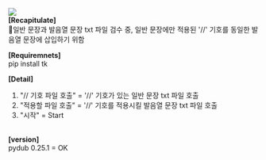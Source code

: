 <img src="https://img.shields.io/badge/Python-3766AB?style=flat-square&logo=Python&logoColor=white"/><br>
**[Recapitulate]**<br>
📝일반 문장과 발음열 문장 txt 파일 검수 중, 일반 문장에만 적용된 '//' 기호를 동일한 발음열 문장에 삽입하기 위함<br>

**[Requiremnets]**<br>
 pip install tk
 
  **[Detail]**<br>
 1. "// 기호 파일 호출" = '//' 기호가 있는 일반 문장 txt 파일 호출<br>
 2. "적용할 파일 호출" = '//' 기호를 적용시킬 발음열 문장 txt 파일 호출<br>
 3. "시작" = Start<br> <br>
 
**[version]**<br>
pydub 0.25.1 = OK

